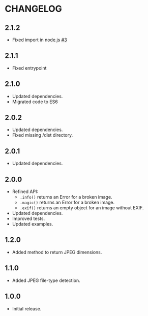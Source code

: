 # CHANGELOG

## 2.1.2
- Fixed import in node.js [#3](https://github.com/gchudnov/inkjet/issues/3)

## 2.1.1
- Fixed entrypoint

## 2.1.0
- Updated dependencies.
- Migrated code to ES6

## 2.0.2
- Updated dependencies.
- Fixed missing /dist directory.

## 2.0.1
- Updated dependencies.

## 2.0.0
- Refined API:
    - `.info()` returns an Error for a broken image.
    - `.magic()` returns an Error for a broken image.
    - `.exif()` returns an empty object for an image without EXIF.
- Updated dependencies.
- Improved tests.
- Updated examples.

## 1.2.0
- Added method to return JPEG dimensions.

## 1.1.0
- Added JPEG file-type detection.

## 1.0.0
- Initial release.

